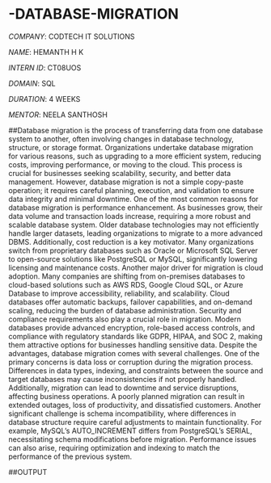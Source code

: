 # -DATABASE-MIGRATION

*COMPANY*: CODTECH IT SOLUTIONS

*NAME*: HEMANTH H K

*INTERN ID*: CT08UOS

*DOMAIN*: SQL

*DURATION*: 4 WEEKS

*MENTOR*: NEELA SANTHOSH

##Database migration is the process of transferring data from one database system to another, often involving changes in database technology, structure, or storage format. Organizations undertake database migration for various reasons, such as upgrading to a more efficient system, reducing costs, improving performance, or moving to the cloud. This process is crucial for businesses seeking scalability, security, and better data management. However, database migration is not a simple copy-paste operation; it requires careful planning, execution, and validation to ensure data integrity and minimal downtime.
One of the most common reasons for database migration is performance enhancement. As businesses grow, their data volume and transaction loads increase, requiring a more robust and scalable database system. Older database technologies may not efficiently handle larger datasets, leading organizations to migrate to a more advanced DBMS. Additionally, cost reduction is a key motivator. Many organizations switch from proprietary databases such as Oracle or Microsoft SQL Server to open-source solutions like PostgreSQL or MySQL, significantly lowering licensing and maintenance costs.
Another major driver for migration is cloud adoption. Many companies are shifting from on-premises databases to cloud-based solutions such as AWS RDS, Google Cloud SQL, or Azure Database to improve accessibility, reliability, and scalability. Cloud databases offer automatic backups, failover capabilities, and on-demand scaling, reducing the burden of database administration. Security and compliance requirements also play a crucial role in migration. Modern databases provide advanced encryption, role-based access controls, and compliance with regulatory standards like GDPR, HIPAA, and SOC 2, making them attractive options for businesses handling sensitive data.
Despite the advantages, database migration comes with several challenges. One of the primary concerns is data loss or corruption during the migration process. Differences in data types, indexing, and constraints between the source and target databases may cause inconsistencies if not properly handled. Additionally, migration can lead to downtime and service disruptions, affecting business operations. A poorly planned migration can result in extended outages, loss of productivity, and dissatisfied customers. Another significant challenge is schema incompatibility, where differences in database structure require careful adjustments to maintain functionality. For example, MySQL’s AUTO_INCREMENT differs from PostgreSQL’s SERIAL, necessitating schema modifications before migration. Performance issues can also arise, requiring optimization and indexing to match the performance of the previous system.

##OUTPUT 

